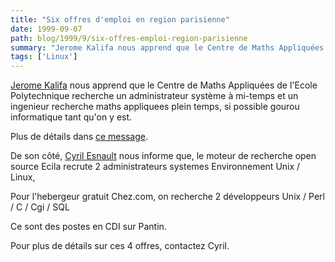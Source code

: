 ```yaml
---
title: "Six offres d'emploi en region parisienne"
date: 1999-09-07
path: blog/1999/9/six-offres-emploi-region-parisienne
summary: "Jerome Kalifa nous apprend que le Centre de Maths Appliquées de l'Ecole Polytechnique recherche un administrateur système à mi-temps et un ingenieur recherche maths appliquees plein temps, si possible gourou informatique tant qu'on y est."
tags: ['Linux']
---
```


<P><A HREF="mailto:Jerome.Kalifa@polytechnique.fr">Jerome Kalifa</A>
nous apprend que le Centre de Maths Appliquées de l'Ecole Polytechnique
recherche un administrateur système à mi-temps et un ingenieur recherche
maths appliquees plein temps, si possible gourou informatique tant qu'on
y est.</P>

<P>Plus de détails dans <A HREF="http://linux-center.org/articles/9909/kalifa.txt">ce message</A>.</P>

<P>De son côté, <A HREF="mailto:ce@ecila.fr">Cyril Esnault</A> nous informe
que, le moteur de recherche open source Ecila recrute 2 administrateurs
systemes Environnement Unix / Linux,</P>

<P>Pour l'hebergeur gratuit Chez.com, on recherche 2 développeurs Unix /
Perl / C / Cgi / SQL</P>

<P>Ce sont des postes en CDI sur Pantin.</P>

<P>Pour plus de détails sur ces 4 offres, contactez Cyril.</P>


